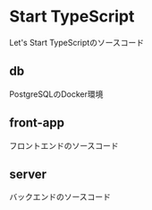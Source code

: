 # Start TypeScript

Let's Start TypeScriptのソースコード

## db

PostgreSQLのDocker環境

## front-app

フロントエンドのソースコード

## server

バックエンドのソースコード